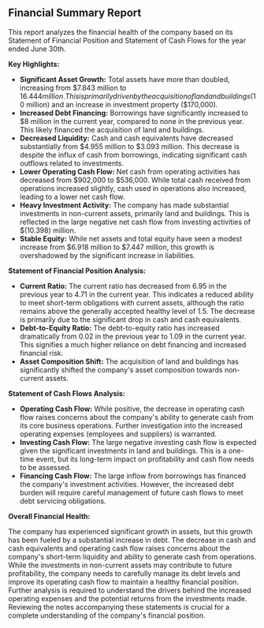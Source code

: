 ## Financial Summary Report

This report analyzes the financial health of the company based on its Statement of Financial Position and Statement of Cash Flows for the year ended June 30th.

**Key Highlights:**

* **Significant Asset Growth:** Total assets have more than doubled, increasing from $7.843 million to $16.444 million. This is primarily driven by the acquisition of land and buildings ($10 million) and an increase in investment property ($170,000).
* **Increased Debt Financing:**  Borrowings have significantly increased to $8 million in the current year, compared to none in the previous year. This likely financed the acquisition of land and buildings.
* **Decreased Liquidity:** Cash and cash equivalents have decreased substantially from $4.955 million to $3.093 million. This decrease is despite the influx of cash from borrowings, indicating significant cash outflows related to investments.
* **Lower Operating Cash Flow:** Net cash from operating activities has decreased from $902,000 to $536,000. While total cash received from operations increased slightly, cash used in operations also increased, leading to a lower net cash flow.
* **Heavy Investment Activity:** The company has made substantial investments in non-current assets, primarily land and buildings. This is reflected in the large negative net cash flow from investing activities of $(10.398) million.
* **Stable Equity:** While net assets and total equity have seen a modest increase from $6.918 million to $7.447 million, this growth is overshadowed by the significant increase in liabilities.

**Statement of Financial Position Analysis:**

* **Current Ratio:** The current ratio has decreased from 6.95 in the previous year to 4.71 in the current year. This indicates a reduced ability to meet short-term obligations with current assets, although the ratio remains above the generally accepted healthy level of 1.5.  The decrease is primarily due to the significant drop in cash and cash equivalents.
* **Debt-to-Equity Ratio:** The debt-to-equity ratio has increased dramatically from 0.02 in the previous year to 1.09 in the current year. This signifies a much higher reliance on debt financing and increased financial risk.
* **Asset Composition Shift:** The acquisition of land and buildings has significantly shifted the company's asset composition towards non-current assets.

**Statement of Cash Flows Analysis:**

* **Operating Cash Flow:** While positive, the decrease in operating cash flow raises concerns about the company's ability to generate cash from its core business operations. Further investigation into the increased operating expenses (employees and suppliers) is warranted.
* **Investing Cash Flow:** The large negative investing cash flow is expected given the significant investments in land and buildings.  This is a one-time event, but its long-term impact on profitability and cash flow needs to be assessed.
* **Financing Cash Flow:** The large inflow from borrowings has financed the company's investment activities.  However, the increased debt burden will require careful management of future cash flows to meet debt servicing obligations.

**Overall Financial Health:**

The company has experienced significant growth in assets, but this growth has been fueled by a substantial increase in debt. The decrease in cash and cash equivalents and operating cash flow raises concerns about the company's short-term liquidity and ability to generate cash from operations.  While the investments in non-current assets may contribute to future profitability, the company needs to carefully manage its debt levels and improve its operating cash flow to maintain a healthy financial position.  Further analysis is required to understand the drivers behind the increased operating expenses and the potential returns from the investments made.  Reviewing the notes accompanying these statements is crucial for a complete understanding of the company's financial position.